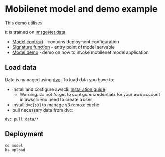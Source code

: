 # Mobilenet model and demo example

This demo utilises 

It is trained on [ImageNet data](http://www.image-net.org)

- [Model contract](model/serving.yaml) - contains deployment configuration
- [Signature function](model/src/func_main.py) - entry point of model servable
- [Model demo](demo/mobilenet_demo.ipynb) - demo on how to invoke mobilenet model application

## Load data
Data is managed using [dvc](https://github.com/iterative/dvc). To load data you have to:
 - install and configure  awscli: [Installation guide](https://docs.aws.amazon.com/cli/latest/userguide/cli-chap-install.html)
     - Warning: do not forget to configure credentials for your aws account in awscli: you need to create a user
 - install `dvc[s3]` to manage s3 remote cache
 - pull necessary data from dvc:
```commandline
dvc pull data/*
```

## Deployment
```commandline
cd model
hs upload
```